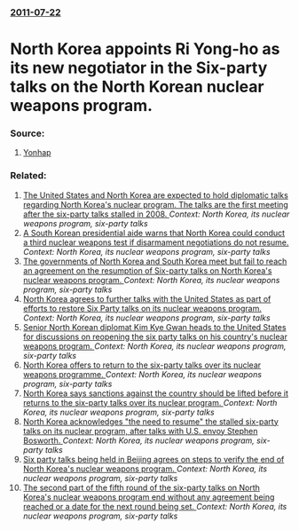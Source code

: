 ### [2011-07-22](/news/2011/07/22/index.md)

# North Korea appoints Ri Yong-ho as its new negotiator in the Six-party talks on the North Korean nuclear weapons program. 




### Source:

1. [Yonhap](http://english.yonhapnews.co.kr/news/2011/07/22/0200000000AEN20110722004800315.HTML)

### Related:

1. [The United States and North Korea are expected to hold diplomatic talks regarding North Korea's nuclear program. The talks are the first meeting after the six-party talks stalled in 2008. ](/news/2011/12/16/the-united-states-and-north-korea-are-expected-to-hold-diplomatic-talks-regarding-north-korea-s-nuclear-program-the-talks-are-the-first-mee.md) _Context: North Korea, its nuclear weapons program, six-party talks_
2. [A South Korean presidential aide warns that North Korea could conduct a third nuclear weapons test if disarmament negotiations do not resume. ](/news/2011/10/7/a-south-korean-presidential-aide-warns-that-north-korea-could-conduct-a-third-nuclear-weapons-test-if-disarmament-negotiations-do-not-resume.md) _Context: North Korea, its nuclear weapons program, six-party talks_
3. [The governments of North Korea and South Korea meet but fail to reach an agreement on the resumption of Six-party talks on North Korea's nuclear weapons program. ](/news/2011/09/21/the-governments-of-north-korea-and-south-korea-meet-but-fail-to-reach-an-agreement-on-the-resumption-of-six-party-talks-on-north-korea-s-nuc.md) _Context: North Korea, its nuclear weapons program, six-party talks_
4. [North Korea agrees to further talks with the United States as part of efforts to restore Six Party talks on its nuclear weapons program. ](/news/2011/08/1/north-korea-agrees-to-further-talks-with-the-united-states-as-part-of-efforts-to-restore-six-party-talks-on-its-nuclear-weapons-program.md) _Context: North Korea, its nuclear weapons program, six-party talks_
5. [Senior North Korean diplomat Kim Kye Gwan heads to the United States for discussions on reopening the six party talks on his country's nuclear weapons program. ](/news/2011/07/26/senior-north-korean-diplomat-kim-kye-gwan-heads-to-the-united-states-for-discussions-on-reopening-the-six-party-talks-on-his-country-s-nucle.md) _Context: North Korea, its nuclear weapons program, six-party talks_
6. [North Korea offers to return to the six-party talks over its nuclear weapons programme. ](/news/2010/07/10/north-korea-offers-to-return-to-the-six-party-talks-over-its-nuclear-weapons-programme.md) _Context: North Korea, its nuclear weapons program, six-party talks_
7. [North Korea says sanctions against the country should be lifted before it returns to the six-party talks over its nuclear program. ](/news/2010/01/18/north-korea-says-sanctions-against-the-country-should-be-lifted-before-it-returns-to-the-six-party-talks-over-its-nuclear-program.md) _Context: North Korea, its nuclear weapons program, six-party talks_
8. [ North Korea acknowledges "the need to resume" the stalled six-party talks on its nuclear program, after talks with U.S. envoy Stephen Bosworth. ](/news/2009/12/11/north-korea-acknowledges-the-need-to-resume-the-stalled-six-party-talks-on-its-nuclear-program-after-talks-with-u-s-envoy-stephen-boswo.md) _Context: North Korea, its nuclear weapons program, six-party talks_
9. [ Six party talks being held in Beijing agrees on steps to verify the end of North Korea's nuclear weapons program. ](/news/2008/07/12/six-party-talks-being-held-in-beijing-agrees-on-steps-to-verify-the-end-of-north-korea-s-nuclear-weapons-program.md) _Context: North Korea, its nuclear weapons program, six-party talks_
10. [ The second part of the fifth round of the six-party talks on North Korea's nuclear weapons program end without any agreement being reached or a date for the next round being set. ](/news/2006/12/22/the-second-part-of-the-fifth-round-of-the-six-party-talks-on-north-korea-s-nuclear-weapons-program-end-without-any-agreement-being-reached.md) _Context: North Korea, its nuclear weapons program, six-party talks_
